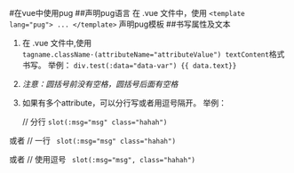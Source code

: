 #在vue中使用pug
##声明pug语言
在 .vue 文件中，使用 `<template lang="pug"> ... </template>` 声明pug模板
##书写属性及文本
1. 在 .vue 文件中,使用`tagname.className·(attributeName="attributeValue") textContent`格式书写。
举例：  `div.test(:data="data-var") {{ data.text}}`
2. *注意：圆括号前没有空格，圆括号后面有空格*
3. 如果有多个attribute，可以分行写或者用逗号隔开。
举例：

    // 分行
    `slot(:msg="msg"
      class="hahah")`

或者
    // 一行
   ` slot(:msg="msg" class="hahah")`

或者
    // 使用逗号
   ` slot(:msg="msg", class="hahah")`  


